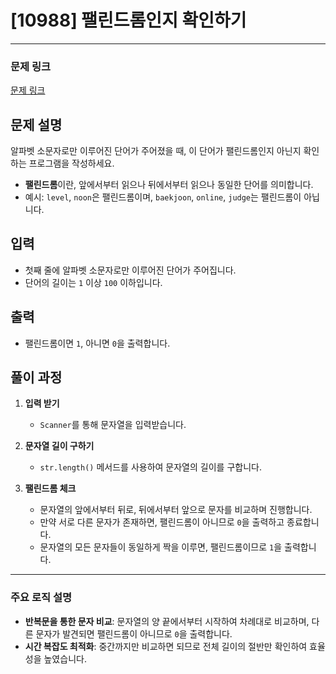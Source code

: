 # [10988] 팰린드롬인지 확인하기

---

### 문제 링크
[문제 링크](https://www.acmicpc.net/problem/10988)

## 문제 설명
알파벳 소문자로만 이루어진 단어가 주어졌을 때, 이 단어가 팰린드롬인지 아닌지 확인하는 프로그램을 작성하세요.

- **팰린드롬**이란, 앞에서부터 읽으나 뒤에서부터 읽으나 동일한 단어를 의미합니다.
- 예시: `level`, `noon`은 팰린드롬이며, `baekjoon`, `online`, `judge`는 팰린드롬이 아닙니다.

## 입력
- 첫째 줄에 알파벳 소문자로만 이루어진 단어가 주어집니다.
- 단어의 길이는 `1` 이상 `100` 이하입니다.

## 출력
- 팰린드롬이면 `1`, 아니면 `0`을 출력합니다.

## 풀이 과정

1. **입력 받기**
    - `Scanner`를 통해 문자열을 입력받습니다.

2. **문자열 길이 구하기**
    - `str.length()` 메서드를 사용하여 문자열의 길이를 구합니다.

3. **팰린드롬 체크**
    - 문자열의 앞에서부터 뒤로, 뒤에서부터 앞으로 문자를 비교하며 진행합니다.
    - 만약 서로 다른 문자가 존재하면, 팰린드롬이 아니므로 `0`을 출력하고 종료합니다.
    - 문자열의 모든 문자들이 동일하게 짝을 이루면, 팰린드롬이므로 `1`을 출력합니다.

---

### 주요 로직 설명

- **반복문을 통한 문자 비교**: 문자열의 양 끝에서부터 시작하여 차례대로 비교하며, 다른 문자가 발견되면 팰린드롬이 아니므로 `0`을 출력합니다.
- **시간 복잡도 최적화**: 중간까지만 비교하면 되므로 전체 길이의 절반만 확인하여 효율성을 높였습니다.

